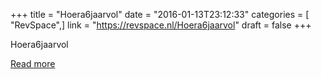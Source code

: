 +++
title = "Hoera6jaarvol"
date = "2016-01-13T23:12:33"
categories = [ "RevSpace",]
link = "https://revspace.nl/Hoera6jaarvol"
draft = false
+++

<div class="mw-content-ltr mw-parser-output" dir="ltr" lang="en-GB"><p><a class="mw-selflink selflink">Hoera6jaarvol</a>
</p></div>

[Read more](https://revspace.nl/Hoera6jaarvol)